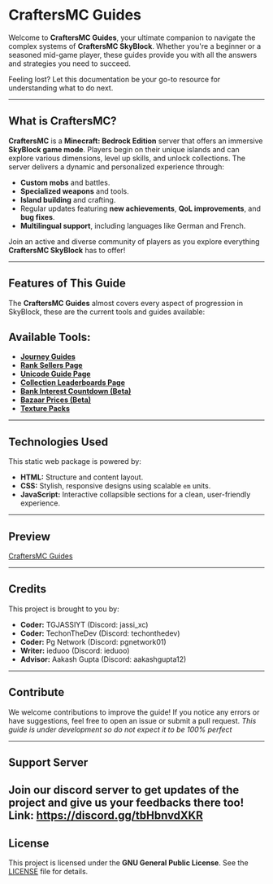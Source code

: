 # **CraftersMC Guides**

Welcome to **CraftersMC Guides**, your ultimate companion to navigate the complex systems of **CraftersMC SkyBlock**. Whether you're a beginner or a seasoned mid-game player, these guides provide you with all the answers and strategies you need to succeed.  

Feeling lost? Let this documentation be your go-to resource for understanding what to do next.

---

## **What is CraftersMC?**

**CraftersMC** is a **Minecraft: Bedrock Edition** server that offers an immersive **SkyBlock game mode**. Players begin on their unique islands and can explore various dimensions, level up skills, and unlock collections. The server delivers a dynamic and personalized experience through:

- **Custom mobs** and battles.  
- **Specialized weapons** and tools.  
- **Island building** and crafting.  
- Regular updates featuring **new achievements**, **QoL improvements**, and **bug fixes**.  
- **Multilingual support**, including languages like German and French.  

Join an active and diverse community of players as you explore everything **CraftersMC SkyBlock** has to offer!

---

## **Features of This Guide**

The **CraftersMC Guides** almost covers every aspect of progression in SkyBlock, these are the current tools and guides available:

## Available Tools:
- **[Journey Guides](https://craftersmc-guides.pages.dev/journey-guides)**
- **[Rank Sellers Page](https://craftersmc-guides.pages.dev/ranksellersv2)**
- **[Unicode Guide Page](https://craftersmc-guides.pages.dev/unicode)**
- **[Collection Leaderboards Page](https://craftersmc-guides.pages.dev/leaderboards)**
- **[Bank Interest Countdown (Beta)](https://craftersmc-guides.pages.dev/bankInterestV2)**
- **[Bazaar Prices (Beta)](https://craftersmc-guides.pages.dev/market)**
- **[Texture Packs](https://craftersmc-guides.pages.dev/texture-packs)**

---

## **Technologies Used**

This static web package is powered by:  
- **HTML:** Structure and content layout.  
- **CSS:** Stylish, responsive designs using scalable `em` units.  
- **JavaScript:** Interactive collapsible sections for a clean, user-friendly experience.  

---

## **Preview**

[CraftersMC Guides](https://craftersmc-guides-project.github.io/)

---

## **Credits**

This project is brought to you by:  
- **Coder:** TGJASSIYT (Discord: jassi_xc)
- **Coder:** TechonTheDev (Discord: techonthedev)
- **Coder:** Pg Network (Discord: pgnetwork01)
- **Writer:** ieduoo (Discord: ieduoo)
- **Advisor:** Aakash Gupta (Discord: aakashgupta12)

---

## **Contribute**

We welcome contributions to improve the guide! If you notice any errors or have suggestions, feel free to open an issue or submit a pull request. *This guide is under development so do not expect it to be 100% perfect*

---

## **Support Server**

Join our discord server to get updates of the project and give us your feedbacks there too! Link: https://discord.gg/tbHbnvdXKR
---

## **License**

This project is licensed under the **GNU General Public License**. See the [LICENSE](./LICENSE) file for details.

